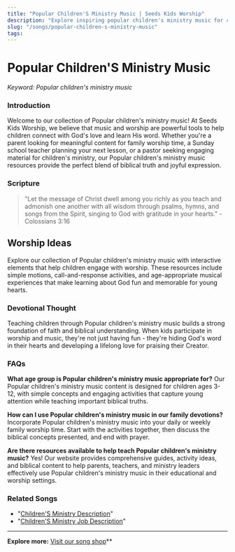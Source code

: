 ```yaml
---
title: "Popular Children'S Ministry Music | Seeds Kids Worship"
description: "Explore inspiring popular children's ministry music for children's worship and faith development. Biblical music resources for families and ministry."
slug: "/songs/popular-children-s-ministry-music"
tags:
---
```


# Popular Children'S Ministry Music

_Keyword: Popular children's ministry music_

### Introduction

Welcome to our collection of Popular children's ministry music! At Seeds Kids Worship, we believe that music and worship are powerful tools to help children connect with God's love and learn His word. Whether you're a parent looking for meaningful content for family worship time, a Sunday school teacher planning your next lesson, or a pastor seeking engaging material for children's ministry, our Popular children's ministry music resources provide the perfect blend of biblical truth and joyful expression.

### Scripture

> "Let the message of Christ dwell among you richly as you teach and admonish one another with all wisdom through psalms, hymns, and songs from the Spirit, singing to God with gratitude in your hearts." - Colossians 3:16

## Worship Ideas

Explore our collection of Popular children's ministry music with interactive elements that help children engage with worship. These resources include simple motions, call-and-response activities, and age-appropriate musical experiences that make learning about God fun and memorable for young hearts.

### Devotional Thought

Teaching children through Popular children's ministry music builds a strong foundation of faith and biblical understanding. When kids participate in worship and music, they're not just having fun - they're hiding God's word in their hearts and developing a lifelong love for praising their Creator.

### FAQs

**What age group is Popular children's ministry music appropriate for?**
Our Popular children's ministry music content is designed for children ages 3-12, with simple concepts and engaging activities that capture young attention while teaching important biblical truths.

**How can I use Popular children's ministry music in our family devotions?**
Incorporate Popular children's ministry music into your daily or weekly family worship time. Start with the activities together, then discuss the biblical concepts presented, and end with prayer.

**Are there resources available to help teach Popular children's ministry music?**
Yes! Our website provides comprehensive guides, activity ideas, and biblical content to help parents, teachers, and ministry leaders effectively use Popular children's ministry music in their educational and worship settings.

### Related Songs

- "[Children'S Ministry Description](/songs/children-s-ministry-description/)"
- "[Children'S Ministry Job Description](/songs/children-s-ministry-job-description/)"

---

**Explore more:** [Visit our song shop](https://seedskidsworship.com/shop)**

<!-- Schema Markup -->
<script type="application/ld+json">
{
  "@context": "https://schema.org",
  "@type": "MusicRecording",
  "name": "Popular Children'S Ministry Music",
  "byArtist": {
    "@type": "MusicGroup",
    "name": "Seeds Kids Worship"
  },
  "isFamilyFriendly": true,
  "url": "https://seedskidsworship.com/songs/popular-children-s-ministry-music/"
}
</script>
